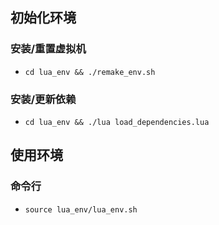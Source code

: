 ## 初始化环境
### 安装/重置虚拟机
- `cd lua_env && ./remake_env.sh`

### 安装/更新依赖
- `cd lua_env && ./lua load_dependencies.lua`

## 使用环境
### 命令行
- `source lua_env/lua_env.sh`